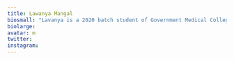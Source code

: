 ```yaml
---
title: Lawanya Mangal
biosmall: "Lavanya is a 2020 batch student of Government Medical College, Ratlam."
biolarge:
avatar: m
twitter:
instagram:
---
```


